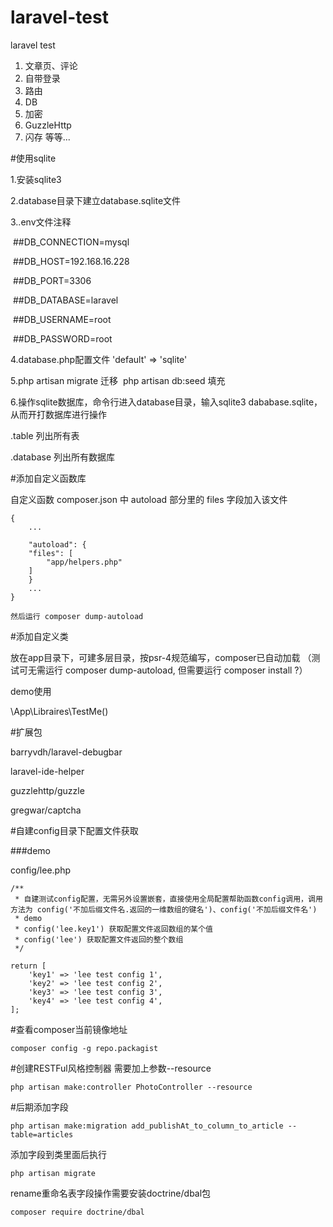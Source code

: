 # laravel-test
laravel test

1. 文章页、评论
2. 自带登录
3. 路由
4. DB
5. 加密
6. GuzzleHttp
7. 闪存
等等...

#使用sqlite

1.安装sqlite3

2.database目录下建立database.sqlite文件

3..env文件注释

  ##DB_CONNECTION=mysql
  
  ##DB_HOST=192.168.16.228
  
  ##DB_PORT=3306
  
  ##DB_DATABASE=laravel
  
  ##DB_USERNAME=root
  
  ##DB_PASSWORD=root
    
4.database.php配置文件 'default' => 'sqlite' 

5.php artisan migrate 迁移
  php artisan db:seed 填充
  
6.操作sqlite数据库，命令行进入database目录，输入sqlite3 dababase.sqlite，从而开打数据库进行操作

 .table 列出所有表
  
 .database 列出所有数据库
 
#添加自定义函数库

  自定义函数 composer.json 中 autoload 部分里的 files 字段加入该文件
  
	{
	    ...

	    "autoload": {
		"files": [
		    "app/helpers.php"
		]
	    }
	    ...
	}

	然后运行 composer dump-autoload
 
#添加自定义类

 放在app目录下，可建多层目录，按psr-4规范编写，composer已自动加载 （测试可无需运行 composer dump-autoload, 但需要运行 composer install ?）
 
 demo使用
 
 \App\Libraires\TestMe()
 
 
#扩展包
 
 barryvdh/laravel-debugbar
 
 laravel-ide-helper
 
 guzzlehttp/guzzle
 
 gregwar/captcha
 
#自建config目录下配置文件获取

###demo 

config/lee.php

	/**
	 * 自建测试config配置，无需另外设置嵌套，直接使用全局配置帮助函数config调用，调用方法为 config('不加后缀文件名.返回的一维数组的键名')、config('不加后缀文件名')
	 * demo
	 * config('lee.key1') 获取配置文件返回数组的某个值
	 * config('lee') 获取配置文件返回的整个数组
	 */

	return [
		'key1' => 'lee test config 1',
		'key2' => 'lee test config 2',
		'key3' => 'lee test config 3',
		'key4' => 'lee test config 4',
	];

#查看composer当前镜像地址

	composer config -g repo.packagist
	
#创建RESTFul风格控制器 需要加上参数--resource

	php artisan make:controller PhotoController --resource

#后期添加字段

	php artisan make:migration add_publishAt_to_column_to_article --table=articles

添加字段到类里面后执行

	php artisan migrate
	
rename重命名表字段操作需要安装doctrine/dbal包
	
	composer require doctrine/dbal
